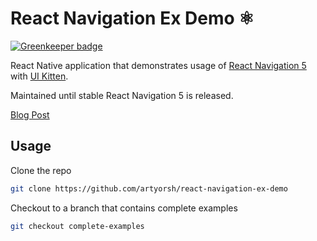 # React Navigation Ex Demo ⚛️

[![Greenkeeper badge](https://badges.greenkeeper.io/artyorsh/react-navigation-ex-demo.svg)](https://greenkeeper.io/)

React Native application that demonstrates usage of [React Navigation 5][link:react-navigation-ex] with [UI Kitten][link:ui-kitten]. 

Maintained until stable React Navigation 5 is released.

[Blog Post][link:blog-post]

## Usage

Clone the repo
```bash
git clone https://github.com/artyorsh/react-navigation-ex-demo
```

Checkout to a branch that contains complete examples
```bash
git checkout complete-examples
```

[link:react-navigation-ex]: https://github.com/react-navigation/navigation-ex
[link:ui-kitten]: https://github.com/akveo/react-native-ui-kitten
[link:blog-post]: https://reactnavigation.org/blog/2019/11/04/using-react-navigation-5-with-ui-kitten.html
